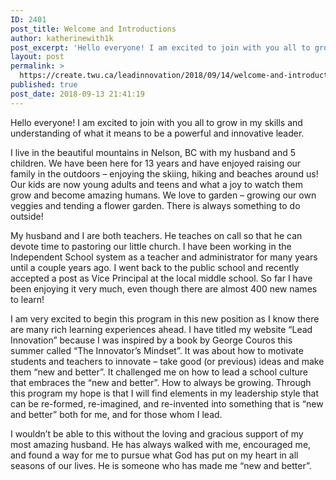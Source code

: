 ```yaml
---
ID: 2401
post_title: Welcome and Introductions
author: katherinewith1k
post_excerpt: 'Hello everyone! I am excited to join with you all to grow in my skills and understanding of what it means to be a powerful and innovative leader. I live in the beautiful mountains in Nelson, BC with my husband [&hellip;]'
layout: post
permalink: >
  https://create.twu.ca/leadinnovation/2018/09/14/welcome-and-introductions/
published: true
post_date: 2018-09-13 21:41:19
---
```

Hello everyone! I am excited to join with you all to grow in my skills and understanding of what it means to be a powerful and innovative leader.

I live in the beautiful mountains in Nelson, BC with my husband and 5 children. We have been here for 13 years and have enjoyed raising our family in the outdoors &#8211; enjoying the skiing, hiking and beaches around us! Our kids are now young adults and teens and what a joy to watch them grow and become amazing humans. We love to garden &#8211; growing our own veggies and tending a flower garden. There is always something to do outside!

My husband and I are both teachers. He teaches on call so that he can devote time to pastoring our little church. I have been working in the Independent School system as a teacher and administrator for many years until a couple years ago. I went back to the public school and recently accepted a post as Vice Principal at the local middle school. So far I have been enjoying it very much, even though there are almost 400 new names to learn!

I am very excited to begin this program in this new position as I know there are many rich learning experiences ahead. I have titled my website &#8220;Lead Innovation&#8221; because I was inspired by a book by George Couros this summer called &#8220;The Innovator&#8217;s Mindset&#8221;. It was about how to motivate students and teachers to innovate &#8211; take good (or previous) ideas and make them &#8220;new and better&#8221;. It challenged me on how to lead a school culture that embraces the &#8220;new and better&#8221;. How to always be growing. Through this program my hope is that I will find elements in my leadership style that can be re-formed, re-imagined, and re-invented into something that is &#8220;new and better&#8221; both for me, and for those whom I lead.

I wouldn&#8217;t be able to this without the loving and gracious support of my most amazing husband. He has always walked with me, encouraged me, and found a way for me to pursue what God has put on my heart in all seasons of our lives. He is someone who has made me &#8220;new and better&#8221;.